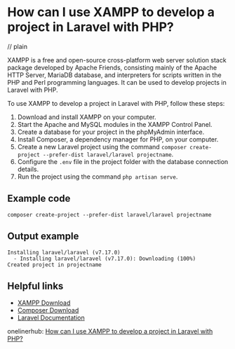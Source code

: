 # How can I use XAMPP to develop a project in Laravel with PHP?
// plain

XAMPP is a free and open-source cross-platform web server solution stack package developed by Apache Friends, consisting mainly of the Apache HTTP Server, MariaDB database, and interpreters for scripts written in the PHP and Perl programming languages. It can be used to develop projects in Laravel with PHP.

To use XAMPP to develop a project in Laravel with PHP, follow these steps:

1. Download and install XAMPP on your computer.
2. Start the Apache and MySQL modules in the XAMPP Control Panel.
3. Create a database for your project in the phpMyAdmin interface.
4. Install Composer, a dependency manager for PHP, on your computer.
5. Create a new Laravel project using the command `composer create-project --prefer-dist laravel/laravel projectname`.
6. Configure the `.env` file in the project folder with the database connection details.
7. Run the project using the command `php artisan serve`.

## Example code

```
composer create-project --prefer-dist laravel/laravel projectname
```

## Output example

```
Installing laravel/laravel (v7.17.0)
  - Installing laravel/laravel (v7.17.0): Downloading (100%)
Created project in projectname
```

## Helpful links
- [XAMPP Download](https://www.apachefriends.org/download.html)
- [Composer Download](https://getcomposer.org/download/)
- [Laravel Documentation](https://laravel.com/docs)

onelinerhub: [How can I use XAMPP to develop a project in Laravel with PHP?](https://onelinerhub.com/php-laravel/how-can-i-use-xampp-to-develop-a-project-in-laravel-with-php)